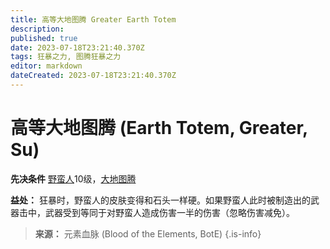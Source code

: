 ```yaml
---
title: 高等大地图腾 Greater Earth Totem
description: 
published: true
date: 2023-07-18T23:21:40.370Z
tags: 狂暴之力, 图腾狂暴之力
editor: markdown
dateCreated: 2023-07-18T23:21:40.370Z
---
```


# 高等大地图腾 (Earth Totem, Greater, Su)

**先决条件** [野蛮人](/野蛮人)10级，[大地图腾](/狂暴之力/大地图腾)

**益处：** 狂暴时，野蛮人的皮肤变得和石头一样硬。如果野蛮人此时被制造出的武器击中，武器受到等同于对野蛮人造成伤害一半的伤害（忽略伤害减免）。

> **来源：** 元素血脉 (Blood of the Elements, BotE)
{.is-info}
